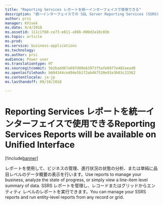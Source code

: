 ```yaml
---
title: "Reporting Services レポートを統一インターフェイスで使用できる"
description: "統一インターフェイスでの SQL Server Reporting Services (SSRS) レポートの管理と実行"
author: prsi
manager: KVivek
ms.date: 9/4/2018
ms.assetid: 111c1f60-ce73-e811-a96b-000d3a18c83b
ms.topic: article
ms.prod: 
ms.service: business-applications
ms.technology: 
ms.author: prsi
audience: Power user
ms.translationtype: HT
ms.sourcegitcommit: 5b2badd67a697d89e63973f5afe0977e402aead0
ms.openlocfilehash: b604344ced04e5b1f2ab467520e91e3b03c23362
ms.contentlocale: ja-jp
ms.lasthandoff: 09/10/2018

---
```

# <a name="reporting-services-reports-will-be-available-on-unified-interface"></a><span data-ttu-id="e21da-103">Reporting Services レポートを統一インターフェイスで使用できる</span><span class="sxs-lookup"><span data-stu-id="e21da-103">Reporting Services Reports will be available on Unified Interface</span></span>


[!include[banner](../../includes/banner.md)]

<span data-ttu-id="e21da-104">レポートを使用して、ビジネスの管理、進行状況の状態の分析、または単純に品目レベルのデータ概要の表示を行います。</span><span class="sxs-lookup"><span data-stu-id="e21da-104">Use reports to manage your business, analyze the state of progress, or simply view a line-item level summary of data.</span></span> <span data-ttu-id="e21da-105">SSRS レポートを管理し、レコードまたはグリッドからエンティティ レベルのレポートを実行できます。</span><span class="sxs-lookup"><span data-stu-id="e21da-105">You can manage your SSRS reports and run entity-level reports from any record or grid.</span></span>


